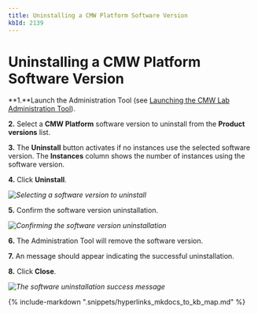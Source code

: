 ```yaml
---
title: Uninstalling a CMW Platform Software Version
kbId: 2139
---
```



# Uninstalling a CMW Platform Software Version

**1.**Launch the Administration Tool (see [Launching the CMW Lab Administration Tool](https://kb.cmwlab.com/article.php?id=2132)).

**2.** Select a **CMW Platform** software version to uninstall from the **Product versions** list.

**3.** The **Uninstall** button activates if no instances use the selected software version. The **Instances** column shows the number of instances using the software version.

**4.** Click **Uninstall**.

_![Selecting a software version to uninstall](https://kb.cmwlab.com/assets/img_64259cd790cfc.png)_

**5.** Confirm the software version uninstallation.

_![Confirming the software version uninstallation](https://kb.cmwlab.com/assets/img_64259d4ba47b4.png)_

**6.** The Administration Tool will remove the software version.

**7.** An message should appear indicating the successful uninstallation.

**8.** Click **Close**.

_![The software uninstallation success message](https://kb.cmwlab.com/assets/img_6425a0b9e1a06.png)_

{% include-markdown ".snippets/hyperlinks_mkdocs_to_kb_map.md" %}
